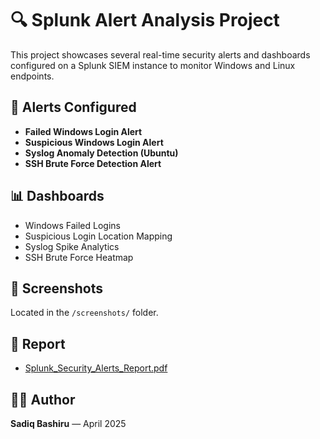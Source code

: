 # 🔍 Splunk Alert Analysis Project

This project showcases several real-time security alerts and dashboards configured on a Splunk SIEM instance to monitor Windows and Linux endpoints.

## 📌 Alerts Configured
- **Failed Windows Login Alert**
- **Suspicious Windows Login Alert**
- **Syslog Anomaly Detection (Ubuntu)**
- **SSH Brute Force Detection Alert** 

## 📊 Dashboards 
- Windows Failed Logins
- Suspicious Login Location Mapping
- Syslog Spike Analytics
- SSH Brute Force Heatmap

## 📁 Screenshots
Located in the `/screenshots/` folder.

## 📄 Report
- [Splunk_Security_Alerts_Report.pdf](Splunk_Security_Alerts_Report.pdf)

## 👨‍💻 Author
**Sadiq Bashiru** — April 2025
